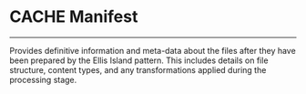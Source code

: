 # CACHE Manifest

--- 

Provides definitive information and meta-data about the files after they have been prepared by the Ellis Island pattern. This includes details on file structure, content types, and any transformations applied during the processing stage.
